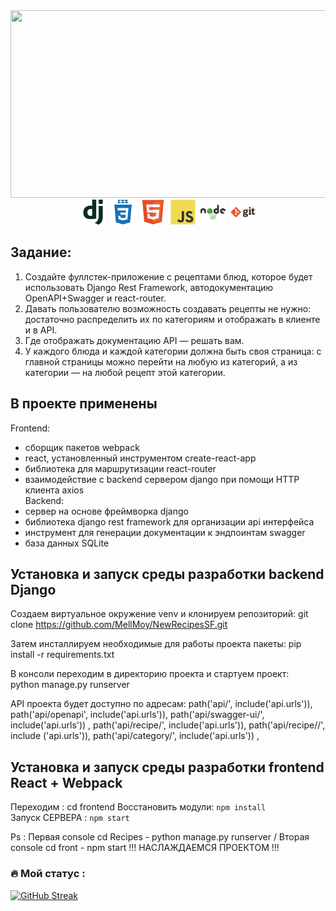 <div align="center">
  <img src="https://media.giphy.com/media/dWesBcTLavkZuG35MI/giphy.gif" width="600" height="300"/>
</div>




<div align="center">
  <img src="https://github.com/devicons/devicon/blob/master/icons/django/django-plain.svg";
  <img src="https://github.com/devicons/devicon/blob/master/icons/react/react-original-wordmark.svg" title="React" alt="React" width="40" height="40"/>&nbsp;
  <img src="https://github.com/devicons/devicon/blob/master/icons/css3/css3-plain-wordmark.svg"  title="CSS3" alt="CSS" width="40" height="40"/>&nbsp;
  <img src="https://github.com/devicons/devicon/blob/master/icons/html5/html5-original.svg" title="HTML5" alt="HTML" width="40" height="40"/>&nbsp;
  <img src="https://github.com/devicons/devicon/blob/master/icons/javascript/javascript-original.svg" title="JavaScript" alt="JavaScript" width="40" height="40"/>&nbsp;
  <img src="https://github.com/devicons/devicon/blob/master/icons/nodejs/nodejs-original-wordmark.svg" title="NodeJS" alt="NodeJS" width="40" height="40"/>&nbsp;
  <img src="https://github.com/devicons/devicon/blob/master/icons/git/git-original-wordmark.svg" title="Git" **alt="Git" width="40" height="40"/>
</div>



## Задание:
1. Создайте фуллстек-приложение с рецептами блюд, которое будет использовать Django Rest Framework, автодокументацию 
OpenAPI+Swagger и react-router.
2. Давать пользователю возможность создавать рецепты не нужно: достаточно распределить их по категориям и отображать 
в клиенте и в API.
3. Где отображать документацию API — решать вам.
4. У каждого блюда и каждой категории должна быть своя страница: с главной страницы можно перейти на любую из категорий, 
а из категории — на любой рецепт этой категории.


## В проекте применены
Frontend:
- сборщик пакетов webpack
- react, установленный инструментом create-react-app
- библиотека для маршрутизации react-router 
- взаимодействие с backend сервером django при помощи HTTP клиента axios  
Backend:
- сервер на основе фреймворка django
- библиотека django rest framework для организации api интерфейса
- инструмент для генерации документации к эндпоинтам swagger
- база данных SQLite


## Установка и запуск среды разработки backend Django

Создаем виртуальное окружение venv и клонируем репозиторий: 
git clone https://github.com/MellMoy/NewRecipesSF.git

Затем инсталлируем необходимые для работы проекта пакеты:
pip install -r requirements.txt

В консоли переходим в директорию проекта и стартуем проект:  
python manage.py runserver

API проекта будет доступно по адресам: 
    path('api/', include('api.urls')), 
    path('api/openapi', include('api.urls')),
    path('api/swagger-ui/', include('api.urls')) ,
    path('api/recipe/', include('api.urls')),
    path('api/recipe/<id>/', include ('api.urls')),
    path('api/category/', include('api.urls')) ,


## Установка и запуск среды разработки frontend React + Webpack

Переходим : cd frontend
Восстановить модули: `npm install`   
Запуск СЕРВЕРА : `npm start`

Ps : Первая console cd Recipes - python manage.py runserver / Вторая console cd front - npm start
                                  !!! НАСЛАЖДАЕМСЯ ПРОЕКТОМ !!!



### :fire: Мой статус :
[![GitHub Streak](http://github-readme-streak-stats.herokuapp.com?user=Mellmoy&theme=radical&locale=ru)](https://git.io/streak-stats)

